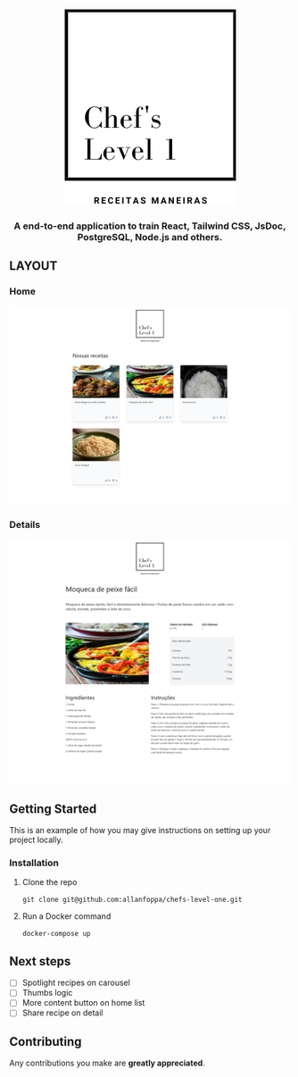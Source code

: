 <!-- PROJECT LOGO -->
<!-- markdownlint-disable -->
<div align="center" style="margin-top: 24px">
  <img src="./app/src/assets/images/logo.png" alt="Logo" />
  <h3 align="center">A end-to-end application to train React, Tailwind CSS, JsDoc, PostgreSQL, Node.js and others.</h3>
</div>
<!-- markdownlint-disable -->

<!-- LAYOUT PREVIEW -->
## LAYOUT

### Home

![Home](.github/chefs-level-one-home.png)

### Details

![Details](.github/chefs-level-one-detail.png)

<!-- GETTING STARTED -->
## Getting Started

This is an example of how you may give instructions on setting up your project locally.

### Installation

1. Clone the repo

   ```shell
   git clone git@github.com:allanfoppa/chefs-level-one.git
   ```

2. Run a Docker command

   ```shell
   docker-compose up
   ```

## Next steps

- [ ] Spotlight recipes on carousel
- [ ] Thumbs logic
- [ ] More content button on home list
- [ ] Share recipe on detail

## Contributing

Any contributions you make are **greatly appreciated**.
